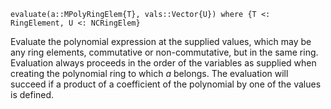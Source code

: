 ```
evaluate(a::MPolyRingElem{T}, vals::Vector{U}) where {T <: RingElement, U <: NCRingElem}
```

Evaluate the polynomial expression at the supplied values, which may be any ring elements, commutative or non-commutative, but in the same ring. Evaluation always proceeds in the order of the variables as supplied when creating the polynomial ring to which $a$ belongs. The evaluation will succeed if a product of a coefficient of the polynomial by one of the values is defined.
